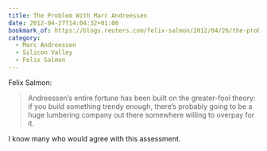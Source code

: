 ```yaml
---
title: The Problem With Marc Andreessen
date: 2012-04-27T14:04:32+01:00
bookmark_of: https://blogs.reuters.com/felix-salmon/2012/04/26/the-problem-with-marc-andreessen/
category:
  - Marc Andreessen
  - Silicon Valley
  - Felix Salmon
---
```

Felix Salmon:

> Andreessen’s entire fortune has been built on the greater-fool theory: if you build something trendy enough, there’s probably going to be a huge lumbering company out there somewhere willing to overpay for it.

I know many who would agree with this assessment.
